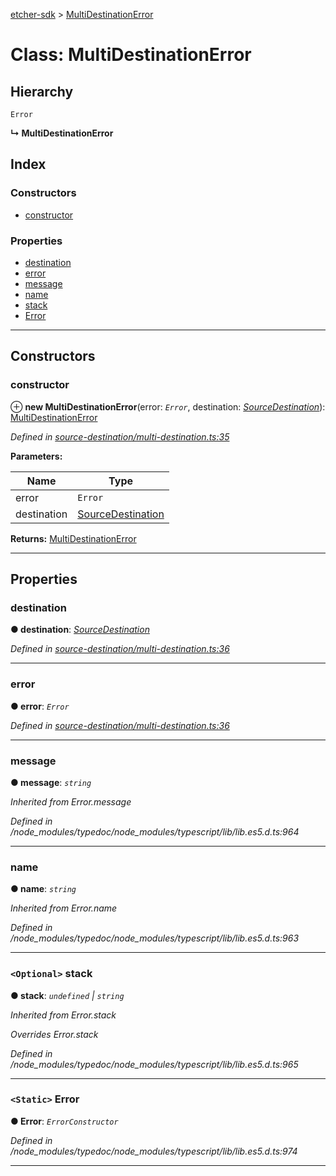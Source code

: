 [etcher-sdk](../README.md) > [MultiDestinationError](../classes/multidestinationerror.md)

# Class: MultiDestinationError

## Hierarchy

 `Error`

**↳ MultiDestinationError**

## Index

### Constructors

* [constructor](multidestinationerror.md#constructor)

### Properties

* [destination](multidestinationerror.md#destination)
* [error](multidestinationerror.md#error)
* [message](multidestinationerror.md#message)
* [name](multidestinationerror.md#name)
* [stack](multidestinationerror.md#stack)
* [Error](multidestinationerror.md#error-1)

---

## Constructors

<a id="constructor"></a>

###  constructor

⊕ **new MultiDestinationError**(error: *`Error`*, destination: *[SourceDestination](sourcedestination.md)*): [MultiDestinationError](multidestinationerror.md)

*Defined in [source-destination/multi-destination.ts:35](https://github.com/balena-io-modules/etcher-sdk/blob/6429a60/lib/source-destination/multi-destination.ts#L35)*

**Parameters:**

| Name | Type |
| ------ | ------ |
| error | `Error` |
| destination | [SourceDestination](sourcedestination.md) |

**Returns:** [MultiDestinationError](multidestinationerror.md)

___

## Properties

<a id="destination"></a>

###  destination

**● destination**: *[SourceDestination](sourcedestination.md)*

*Defined in [source-destination/multi-destination.ts:36](https://github.com/balena-io-modules/etcher-sdk/blob/6429a60/lib/source-destination/multi-destination.ts#L36)*

___
<a id="error"></a>

###  error

**● error**: *`Error`*

*Defined in [source-destination/multi-destination.ts:36](https://github.com/balena-io-modules/etcher-sdk/blob/6429a60/lib/source-destination/multi-destination.ts#L36)*

___
<a id="message"></a>

###  message

**● message**: *`string`*

*Inherited from Error.message*

*Defined in /node_modules/typedoc/node_modules/typescript/lib/lib.es5.d.ts:964*

___
<a id="name"></a>

###  name

**● name**: *`string`*

*Inherited from Error.name*

*Defined in /node_modules/typedoc/node_modules/typescript/lib/lib.es5.d.ts:963*

___
<a id="stack"></a>

### `<Optional>` stack

**● stack**: *`undefined` \| `string`*

*Inherited from Error.stack*

*Overrides Error.stack*

*Defined in /node_modules/typedoc/node_modules/typescript/lib/lib.es5.d.ts:965*

___
<a id="error-1"></a>

### `<Static>` Error

**● Error**: *`ErrorConstructor`*

*Defined in /node_modules/typedoc/node_modules/typescript/lib/lib.es5.d.ts:974*

___


